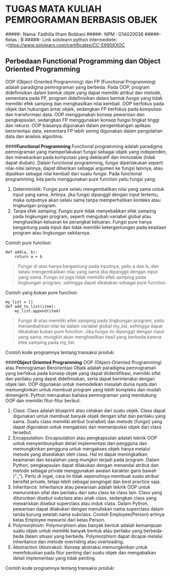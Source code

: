 # TUGAS MATA KULIAH PEMROGRAMAN BERBASIS OBJEK

#####- Nama: Fadhilla Ilham Robbani
#####- NPM : G1A020036
#####- Kelas : B
#####- Link sololearn python intermediete: >https://www.sololearn.com/certificates/CC-E690XXOC

## **Perbedaan Functional Programming dan Object Oriented Programming**

OOP (Object-Oriented Programming) dan FP (Functional Programming) adalah paradigma pemrograman yang berbeda. Pada OOP, program didefinisikan dalam bentuk objek yang dapat memiliki atribut dan metode, sementara pada FP, program didefinisikan dalam bentuk fungsi yang tidak memiliki efek samping dan menghasilkan nilai kembali. OOP berfokus pada objek dan hubungan antar objek, sedangkan FP berfokus pada komputasi dan transformasi data. OOP menggunakan konsep pewarisan dan pengkapsulan, sedangkan FP menggunakan konsep fungsi tingkat tinggi dan rekursi. OOP biasanya digunakan dalam pengembangan aplikasi berorientasi data, sementara FP lebih sering digunakan dalam pengolahan data dan analisis algoritma.

####**Functional Programming**
Functional programming adalah paradigma pemrograman yang memperlakukan fungsi sebagai objek yang independen, dan menekankan pada komputasi yang deklaratif dan immutable (tidak dapat diubah). Dalam functional programming, fungsi diperlakukan seperti nilai-nilai lainnya, dapat diberikan sebagai argumen ke fungsi lainnya, atau dijadikan sebagai nilai kembali dari suatu fungsi.
Pada functional programming, kita perlu menggunakan pure function yaitu fungsi yang:

1.  Deterministik: Fungsi pure selalu mengembalikan nilai yang sama untuk input yang sama. Artinya, jika fungsi dipanggil dengan input tertentu, maka outputnya akan selalu sama tanpa memperhatikan konteks atau lingkungan program.
2.  Tanpa efek samping: Fungsi pure tidak menyebabkan efek samping pada lingkungan program, seperti mengubah variabel global atau menghasilkan keluaran ke perangkat keluaran. Fungsi pure hanya bergantung pada input dan tidak memiliki ketergantungan pada keadaan program atau lingkungan sekitarnya.

Contoh pure function:

    def add(a, b):
        return a + b

> Fungsi di atas hanya bergantung pada inputnya, yaitu a dan b, dan selalu mengembalikan nilai yang sama jika dipanggil dengan input yang sama. Fungsi ini juga tidak memiliki efek samping pada lingkungan program, sehingga dapat dikatakan sebagai pure function.

Contoh yang bukan pure function:

    my_list = []
    def add_to_list(item):
        my_list.append(item)

> Fungsi di atas memiliki efek samping pada lingkungan program, yaitu menambahkan nilai ke dalam variabel global my_list, sehingga dapat dikatakan bukan pure function. Jika fungsi ini dipanggil dengan input yang sama, mungkin akan menghasilkan hasil yang berbeda karena efek samping pada my_list.

Contoh kode programnya tentang transaksi produk:

####**Object Oriented Programming**
OOP (Object-Oriented Programming) atau Pemrograman Berorientasi Objek adalah paradigma pemrograman yang berfokus pada konsep objek yang dapat diidentifikasi, memiliki sifat dan perilaku yang dapat didefinisikan, serta dapat berinteraksi dengan objek lain. OOP digunakan untuk memodelkan masalah dunia nyata dan memungkinkan untuk membuat program yang lebih kompleks dan mudah dimengerti.
Python merupakan bahasa pemrograman yang mendukung OOP dan memiliki fitur-fitur berikut:

1.  Class: Class adalah blueprint atau cetakan dari suatu objek. Class dapat digunakan untuk membuat banyak objek dengan sifat dan perilaku yang sama. Suatu class memiliki atribut (variabel) dan metode (fungsi) yang dapat digunakan untuk mengakses dan memanipulasi objek dari class tersebut.
2.  Encapsulation: Encapsulation atau pengkapsulan adalah teknik OOP untuk menyembunyikan detail implementasi dari pengguna dan memungkinkan pengguna untuk mengakses objek hanya melalui metode yang disediakan oleh class. Hal ini dapat meningkatkan keamanan dan kesalahan yang mungkin terjadi pada program. Dalam Python, pengkapsulan dapat dilakukan dengan menandai atribut dan metode sebagai private menggunakan awalan karakter garis bawah ("\_"). Perlu di ingat, cara ini tidak sepenuhnya membuat suatu atribut bersifat private, tetapi lebih sebagai pengingat dan best practice saja.
3.  Inheritance: Inheritance atau pewarisan adalah teknik OOP untuk menurunkan sifat dan perilaku dari satu class ke class lain. Class yang diturunkan disebut subclass atau anak class, sedangkan class yang mewariskan disebut superclass atau induk class. Dalam Python, pewarisan dapat dilakukan dengan menuliskan nama superclass dalam tanda kurung setelah nama subclass. Contoh Employee(Person) artinya kelas Employee mewarisi dari kelas Person.
4.  Polymorphism: Polymorphism atau banyak bentuk adalah kemampuan suatu objek untuk memiliki banyak bentuk atau perilaku yang berbeda-beda dalam situasi yang berbeda. Polymorphism dapat dicapai melalui inheritance dan metode overriding atau overloading.
5.  Abstraction (Abstraksi): Konsep abstraksi memungkinkan untuk memfokuskan pada fitur penting dari suatu objek dan mengabaikan detail implementasi yang tidak penting.

Contoh kode programnya tentang transaksi produk:
